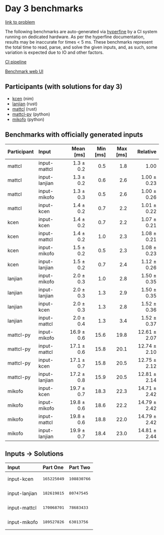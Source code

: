 # Day 3 benchmarks

[link to problem](https://adventofcode.com/2024/day/3)

The following benchmarks are auto-generated via
[hyperfine](https://github.com/sharkdp/hyperfine) by a CI system running on
dedicated hardware. As per the hyperfine documentation, results may be
inaccurate for times < 5 ms. These benchmarks represent the total time to read,
parse, and solve the given inputs, and, as such, some variation is expected due
to IO and other factors.

[CI pipeline](http://ci.papercode.net:8080/teams/main/pipelines/aoc2024)

[Benchmark web UI](https://aoc.ancalagon.black)


## Participants (with solutions for day 3)

- [kcen](https://github.com/kcen/aoc2024) (nim)
- [lanjian](https://github.com/lanjian/aoc-2024) (rust)
- [mattcl](https://github.com/mattcl/aoc2024) (rust)
- [mattcl-py](https://github.com/mattcl/aoc2024-py) (python)
- [mikofo](https://github.com/mikofo/aoc2024) (python)


## Benchmarks with officially generated inputs

| Participant | Input | Mean [ms] | Min [ms] | Max [ms] | Relative |
|:---|:---|---:|---:|---:|---:|
| mattcl | input-mattcl | 1.3 ± 0.2 | 0.5 | 1.8 | 1.00 |
| mattcl | input-lanjian | 1.3 ± 0.2 | 0.6 | 2.6 | 1.00 ± 0.23 |
| mattcl | input-mikofo | 1.3 ± 0.3 | 0.5 | 2.6 | 1.00 ± 0.26 |
| mattcl | input-kcen | 1.4 ± 0.2 | 0.7 | 2.2 | 1.01 ± 0.22 |
| kcen | input-kcen | 1.4 ± 0.2 | 0.7 | 2.2 | 1.07 ± 0.21 |
| kcen | input-mattcl | 1.4 ± 0.2 | 1.0 | 2.3 | 1.08 ± 0.21 |
| kcen | input-mikofo | 1.5 ± 0.2 | 0.5 | 2.3 | 1.08 ± 0.23 |
| kcen | input-lanjian | 1.5 ± 0.2 | 0.7 | 2.4 | 1.12 ± 0.26 |
| lanjian | input-mikofo | 2.0 ± 0.3 | 1.0 | 2.8 | 1.50 ± 0.35 |
| lanjian | input-lanjian | 2.0 ± 0.3 | 1.3 | 2.9 | 1.50 ± 0.35 |
| lanjian | input-kcen | 2.0 ± 0.3 | 1.3 | 2.8 | 1.52 ± 0.36 |
| lanjian | input-mattcl | 2.0 ± 0.4 | 1.3 | 3.4 | 1.52 ± 0.37 |
| mattcl-py | input-mikofo | 16.9 ± 0.6 | 15.6 | 19.8 | 12.61 ± 2.07 |
| mattcl-py | input-mattcl | 17.1 ± 0.6 | 15.8 | 20.1 | 12.74 ± 2.10 |
| mattcl-py | input-kcen | 17.1 ± 0.7 | 15.8 | 20.5 | 12.75 ± 2.12 |
| mattcl-py | input-lanjian | 17.2 ± 0.8 | 15.9 | 20.5 | 12.81 ± 2.14 |
| mikofo | input-kcen | 19.7 ± 0.7 | 18.3 | 22.3 | 14.71 ± 2.42 |
| mikofo | input-mikofo | 19.8 ± 0.6 | 18.6 | 22.2 | 14.79 ± 2.42 |
| mikofo | input-mattcl | 19.8 ± 0.6 | 18.8 | 22.0 | 14.79 ± 2.42 |
| mikofo | input-lanjian | 19.9 ± 0.7 | 18.4 | 23.0 | 14.81 ± 2.44 |


## Inputs -> Solutions

| Input | Part One | Part Two |
|:---|:---|:---|
|input-kcen|<pre>165225049</pre>|<pre>108830766</pre>|
|input-lanjian|<pre>182619815</pre>|<pre>80747545</pre>|
|input-mattcl|<pre>170068701</pre>|<pre>78683433</pre>|
|input-mikofo|<pre>189527826</pre>|<pre>63013756</pre>|